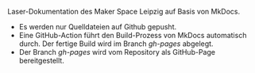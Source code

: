 Laser-Dokumentation des Maker Space Leipzig auf Basis von MkDocs.


- Es werden nur Quelldateien auf Github gepusht.
- Eine GitHub-Action führt den Build-Prozess von MkDocs automatisch durch. Der fertige Build wird im Branch *gh-pages* abgelegt.
- Der Branch *gh-pages* wird vom Repository als GitHub-Page bereitgestellt.